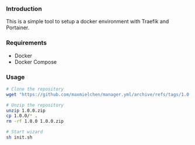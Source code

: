 
### Introduction

This is a simple tool to setup a docker environment with Traefik and Portainer.

### Requirements

- Docker
- Docker Compose

### Usage

```bash
# Clone the repository 
wget "https://github.com/maxmielchen/manager.yml/archive/refs/tags/1.0.0.zip"

# Unzip the repository
unzip 1.0.0.zip
cp 1.0.0/* .
rm -rf 1.0.0 1.0.0.zip

# Start wizard
sh init.sh
```



